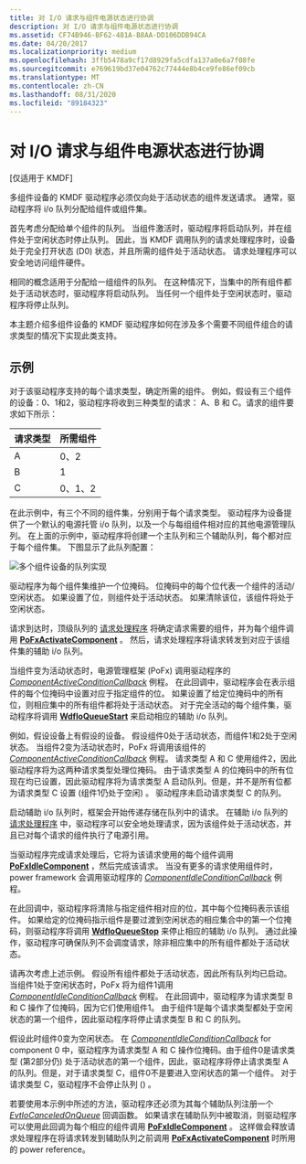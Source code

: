 ```yaml
---
title: 对 I/O 请求与组件电源状态进行协调
description: 对 I/O 请求与组件电源状态进行协调
ms.assetid: CF74B946-BF62-481A-B8AA-DD106DDB94CA
ms.date: 04/20/2017
ms.localizationpriority: medium
ms.openlocfilehash: 3ffb5478a9cf17d8929fa5cdfa137a0e6a7f08fe
ms.sourcegitcommit: e769619bd37e04762c77444e8b4ce9fe86ef09cb
ms.translationtype: MT
ms.contentlocale: zh-CN
ms.lasthandoff: 08/31/2020
ms.locfileid: "89184323"
---
```

# <a name="coordinating-io-requests-with-component-power-state"></a>对 I/O 请求与组件电源状态进行协调


\[仅适用于 KMDF\]

多组件设备的 KMDF 驱动程序必须仅向处于活动状态的组件发送请求。 通常，驱动程序将 i/o 队列分配给组件或组件集。

首先考虑分配给单个组件的队列。 当组件激活时，驱动程序将启动队列，并在组件处于空闲状态时停止队列。 因此，当 KMDF 调用队列的请求处理程序时，设备处于完全打开状态 (D0) 状态，并且所需的组件处于活动状态。 请求处理程序可以安全地访问组件硬件。

相同的概念适用于分配给一组组件的队列。 在这种情况下，当集中的所有组件都处于活动状态时，驱动程序将启动队列。 当任何一个组件处于空闲状态时，驱动程序将停止队列。

本主题介绍多组件设备的 KMDF 驱动程序如何在涉及多个需要不同组件组合的请求类型的情况下实现此类支持。

## <a name="example"></a>示例


对于该驱动程序支持的每个请求类型，确定所需的组件。 例如，假设有三个组件的设备：0、1和2，驱动程序将收到三种类型的请求： A、B 和 C。请求的组件要求如下所示：

| 请求类型 | 所需组件 |
|--------------|-------------------|
| A            | 0、2               |
| B            | 1                 |
| C            | 0、1、2             |

 

在此示例中，有三个不同的组件集，分别用于每个请求类型。
驱动程序为设备提供了一个默认的电源托管 i/o 队列，以及一个与每组组件相对应的其他电源管理队列。 在上面的示例中，驱动程序将创建一个主队列和三个辅助队列，每个都对应于每个组件集。 下图显示了此队列配置：

![多个组件设备的队列实现](images/multicompqueues.png)

驱动程序为每个组件集维护一个位掩码。 位掩码中的每个位代表一个组件的活动/空闲状态。 如果设置了位，则组件处于活动状态。 如果清除该位，该组件将处于空闲状态。

请求到达时，顶级队列的 [请求处理程序](request-handlers.md) 将确定请求需要的组件，并为每个组件调用 [**PoFxActivateComponent**](/windows-hardware/drivers/ddi/wdm/nf-wdm-pofxactivatecomponent) 。 然后，请求处理程序将请求转发到对应于该组件集的辅助 i/o 队列。

当组件变为活动状态时，电源管理框架 (PoFx) 调用驱动程序的 [*ComponentActiveConditionCallback*](/windows-hardware/drivers/ddi/wdm/nc-wdm-po_fx_component_active_condition_callback) 例程。 在此回调中，驱动程序会在表示组件的每个位掩码中设置对应于指定组件的位。 如果设置了给定位掩码中的所有位，则相应集中的所有组件都将处于活动状态。 对于完全活动的每个组件集，驱动程序将调用 [**WdfIoQueueStart**](/windows-hardware/drivers/ddi/wdfio/nf-wdfio-wdfioqueuestart) 来启动相应的辅助 i/o 队列。

例如，假设设备上有假设的设备。 假设组件0处于活动状态，而组件1和2处于空闲状态。 当组件2变为活动状态时，PoFx 将调用该组件的 [*ComponentActiveConditionCallback*](/windows-hardware/drivers/ddi/wdm/nc-wdm-po_fx_component_active_condition_callback) 例程。 请求类型 A 和 C 使用组件2，因此驱动程序将为这两种请求类型处理位掩码。 由于请求类型 A 的位掩码中的所有位现在均已设置，因此驱动程序将为请求类型 A 启动队列。但是，并不是所有位都为请求类型 C 设置 (组件1仍处于空闲) 。 驱动程序未启动请求类型 C 的队列。

启动辅助 i/o 队列时，框架会开始传递存储在队列中的请求。 在辅助 i/o 队列的 [请求处理程序](request-handlers.md) 中，驱动程序可以安全地处理请求，因为该组件处于活动状态，并且已对每个请求的组件执行了电源引用。

当驱动程序完成请求处理后，它将为该请求使用的每个组件调用 [**PoFxIdleComponent**](/windows-hardware/drivers/ddi/wdm/nf-wdm-pofxidlecomponent) ，然后完成该请求。 当没有更多的请求使用组件时，power framework 会调用驱动程序的 [*ComponentIdleConditionCallback*](/windows-hardware/drivers/ddi/wdm/nc-wdm-po_fx_component_idle_condition_callback) 例程。

在此回调中，驱动程序将清除与指定组件相对应的位，其中每个位掩码表示该组件。 如果给定的位掩码指示组件是要过渡到空闲状态的相应集合中的第一个位掩码，则驱动程序将调用 [**WdfIoQueueStop**](/windows-hardware/drivers/ddi/wdfio/nf-wdfio-wdfioqueuestop) 来停止相应的辅助 i/o 队列。 通过此操作，驱动程序可确保队列不会调度请求，除非相应集中的所有组件都处于活动状态。

请再次考虑上述示例。 假设所有组件都处于活动状态，因此所有队列均已启动。 当组件1处于空闲状态时，PoFx 将为组件1调用 [*ComponentIdleConditionCallback*](/windows-hardware/drivers/ddi/wdm/nc-wdm-po_fx_component_idle_condition_callback) 例程。 在此回调中，驱动程序为请求类型 B 和 C 操作了位掩码，因为它们使用组件1。 由于组件1是每个请求类型都处于空闲状态的第一个组件，因此驱动程序将停止请求类型 B 和 C 的队列。

假设此时组件0变为空闲状态。 在 [*ComponentIdleConditionCallback*](/windows-hardware/drivers/ddi/wdm/nc-wdm-po_fx_component_idle_condition_callback) for component 0 中，驱动程序为请求类型 A 和 C 操作位掩码。由于组件0是请求类型 (第2部分仍) 处于活动状态的第一个组件，因此，驱动程序将停止请求类型 A 的队列。但是，对于请求类型 C，组件0不是要进入空闲状态的第一个组件。 对于请求类型 C，驱动程序不会停止队列 () 。

若要使用本示例中所述的方法，驱动程序还必须为其每个辅助队列注册一个 [*EvtIoCanceledOnQueue*](/windows-hardware/drivers/ddi/wdfio/nc-wdfio-evt_wdf_io_queue_io_canceled_on_queue) 回调函数。 如果请求在辅助队列中被取消，则驱动程序可以使用此回调为每个相应的组件调用 [**PoFxIdleComponent**](/windows-hardware/drivers/ddi/wdm/nf-wdm-pofxidlecomponent) 。 这样做会释放请求处理程序在将请求转发到辅助队列之前调用 [**PoFxActivateComponent**](/windows-hardware/drivers/ddi/wdm/nf-wdm-pofxactivatecomponent) 时所用的 power reference。

 

